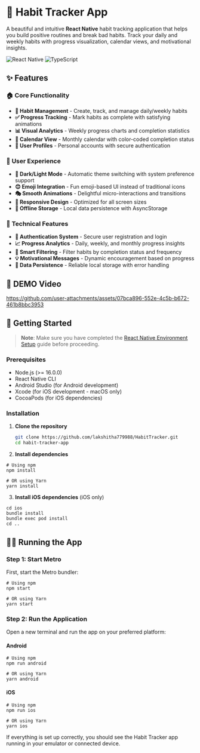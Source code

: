 # 🎯 Habit Tracker App

A beautiful and intuitive **React Native** habit tracking application that helps you build positive routines and break bad habits. Track your daily and weekly habits with progress visualization, calendar views, and motivational insights.

![React Native](https://img.shields.io/badge/React%20Native-0.72.4-blue.svg)
![TypeScript](https://img.shields.io/badge/TypeScript-4.8.4-blue.svg)


## ✨ Features

### 🏠 **Core Functionality**
- **📝 Habit Management** - Create, track, and manage daily/weekly habits
- **✅ Progress Tracking** - Mark habits as complete with satisfying animations
- **📊 Visual Analytics** - Weekly progress charts and completion statistics
- **📅 Calendar View** - Monthly calendar with color-coded completion status
- **👤 User Profiles** - Personal accounts with secure authentication

### 🎨 **User Experience**
- **🌙 Dark/Light Mode** - Automatic theme switching with system preference support
- **😊 Emoji Integration** - Fun emoji-based UI instead of traditional icons
- **🎭 Smooth Animations** - Delightful micro-interactions and transitions
- **📱 Responsive Design** - Optimized for all screen sizes
- **💾 Offline Storage** - Local data persistence with AsyncStorage

### 🔧 **Technical Features**
- **🔐 Authentication System** - Secure user registration and login
- **📈 Progress Analytics** - Daily, weekly, and monthly progress insights
- **🎯 Smart Filtering** - Filter habits by completion status and frequency
- **💡 Motivational Messages** - Dynamic encouragement based on progress
- **🔄 Data Persistence** - Reliable local storage with error handling

## 📱 DEMO Video



https://github.com/user-attachments/assets/07bca896-552e-4c5b-b672-461b8bbc3953







## 🚀 Getting Started

> **Note**: Make sure you have completed the [React Native Environment Setup](https://reactnative.dev/docs/set-up-your-environment) guide before proceeding.

### Prerequisites

- Node.js (>= 16.0.0)
- React Native CLI
- Android Studio (for Android development)
- Xcode (for iOS development - macOS only)
- CocoaPods (for iOS dependencies)

### Installation

1. **Clone the repository**
   ```bash
   git clone https://github.com/lakshitha779988/HabitTracker.git
   cd habit-tracker-app
2. **Install dependencies**

```shellscript
# Using npm
npm install

# OR using Yarn
yarn install
```


3. **Install iOS dependencies** (iOS only)

```shellscript
cd ios
bundle install
bundle exec pod install
cd ..
```




## 🏃‍♂️ Running the App

### Step 1: Start Metro

First, start the Metro bundler:

```shellscript
# Using npm
npm start

# OR using Yarn
yarn start
```

### Step 2: Run the Application

Open a new terminal and run the app on your preferred platform:

#### Android

```shellscript
# Using npm
npm run android

# OR using Yarn
yarn android
```

#### iOS

```shellscript
# Using npm
npm run ios

# OR using Yarn
yarn ios
```

If everything is set up correctly, you should see the Habit Tracker app running in your emulator or connected device.
